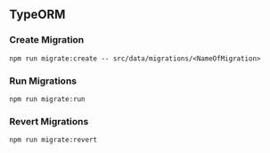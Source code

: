

## TypeORM


### Create Migration
```
npm run migrate:create -- src/data/migrations/<NameOfMigration>
```

### Run Migrations
```
npm run migrate:run
```

### Revert Migrations
```
npm run migrate:revert
```
